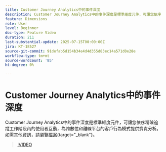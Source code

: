 ```yaml
---
title: Customer Journey Analytics中的事件深度
description: Customer Journey Analytics中的事件深度是標準維度元件，可讓您依序精確追蹤工作階段內的使用者互動，為跨數位和離線平台的客戶行為模式提供寶貴分析。
feature: Dimensions
role: User
level: Beginner
doc-type: Feature Video
duration: 211
last-substantial-update: 2025-07-15T00:00:00Z
jira: KT-18527
source-git-commit: 91defab5d154b34e4d4d355d83ec14a571d0e28e
workflow-type: tm+mt
source-wordcount: '85'
ht-degree: 0%

---
```



# Customer Journey Analytics中的事件深度

Customer Journey Analytics中的事件深度是標準維度元件，可讓您依序精確追蹤工作階段內的使用者互動，為跨數位和離線平台的客戶行為模式提供寶貴分析。 如需其他資訊，請瀏覽[檔案](https://experienceleague.adobe.com/zh-hant/docs/analytics-platform/using/cja-dataviews/component-reference#standard-dimensions){target="_blank"}。

>[!VIDEO](https://video.tv.adobe.com/v/3464862/?learn=on&enablevpops&captions=chi_hant)
